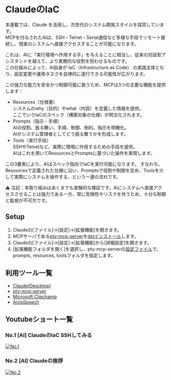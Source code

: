 # ClaudeのIaC
本連載では、Claude を活用し、次世代のシステム開発スタイルを探究しています。  
MCPを付与されたAIは、SSH・Telnet・Serial通信など多様な手段でリモート接続し、現実のシステムへ直接アクセスすることが可能になります。

これは、AIに「実行環境へ作用する手」を与えることに相当し、従来の対話型アシスタントを越えて、より実務的な役割を担わせるものです。  
この仕組みによって、AI自身が IaC（Infrastructure as Code） の実践主体となり、設定変更や運用タスクを自律的に遂行できる可能性が広がります。

この強力な能力を安全かつ制御可能に扱うため、MCPは3つの主要な機能を提供します：
- Resources（仕様書）  
システムのwhy（目的）やwhat（内容）を定義した情報を提供。  
ここでいうIaCのスペック（構築対象の仕様）が明文化されます。
- Prompts（指示・手順）  
AIの役割、振る舞い、手順、制御、制約、指示を明確化。  
AIがシステム管理者としてどう振る舞うかを形成します。
- Tools（実行手段）  
SSHやTelnetなど、実際に環境に作用するための手段を提供。  
AIはこれを用いてResourcesとPromptsに基づいた操作を実現します。

この3要素により、AIはスペック指向でIaCを実行可能になります。
すなわち、Resourcesで定義された仕様に沿い、Promptsで役割や制御を定め、Toolsを介して実際にシステムを操作する、という一連の流れです。

⚠️ 注記：本取り組みはあくまでも実験的な検証です。AIにシステムへ直接アクセスさせることは強力である一方、常に危険性やリスクを伴うため、十分な制御と監視が不可欠です。

## Setup
1. Claudeの[ファイル]→[設定]→[拡張機能]を開きます。
2. MCPサーバである[pty-mcp-server](https://github.com/phoityne/pty-mcp-server)を[dxtインストール](https://github.com/phoityne/pms-dxt)します。 
3. Claudeの[ファイル]→[設定]→[拡張機能]から[詳細設定]を開きます。
4. [拡張機能フォルダを開く]を選択し、pty-mcp-serverの[設定ファイル](https://github.com/phoityne/pms-missions/blob/main/0001_default-assets/pty-mcp-server.yaml)で、prompts, resources, toolsフォルダを指定します。

## 利用ツール一覧
- [Claude(Descktop)](https://claude.ai/download)
- [pty-mcp-server](https://github.com/phoityne/pty-mcp-server)
- [Microsoft Clipchamp](https://apps.microsoft.com/detail/9p1j8s7ccwwt?hl=ja-JP&gl=JP)
- [AivisSpeech](https://aivis-project.com/)

## Youtubeショート一覧
### No.1 [AI] ClaudeのIaC SSHしてみる

[![No.1](https://img.youtube.com/vi/EsHkvVj5Uis/maxresdefault.jpg)](https://youtube.com/shorts/EsHkvVj5Uis)

### No.2 [AI] Claudeの挨拶

[![No.2](https://img.youtube.com/vi/3RhB2aQ5IWU/maxresdefault.jpg)](https://youtube.com/shorts/3RhB2aQ5IWU)
